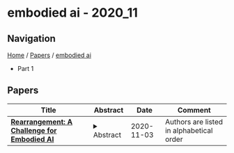 # embodied ai - 2020_11

## Navigation

[Home](https://lixin97.github.io/arXivRadar) / [Papers](https://lixin97.github.io/arXivRadar/papers) / [embodied ai](https://lixin97.github.io/arXivRadar/papers/embodied_ai)

- Part 1

## Papers

| **Title** | **Abstract** | **Date** | **Comment** |
| --- | --- | --- | --- |
| **[Rearrangement: A Challenge for Embodied AI](http://arxiv.org/abs/2011.01975v1)** | <details><summary>Abstract</summary>We describe a framework for research and evaluation in Embodied AI. Our proposal is based on a canonical task: Rearrangement. A standard task can focus the development of new techniques and serve as a source of trained models that can be transferred to other settings. In the rearrangement task, the goal is to bring a given physical environment into a specified state. The goal state can be specified by object poses, by images, by a description in language, or by letting the agent experience the environment in the goal state. We characterize rearrangement scenarios along different axes and describe metrics for benchmarking rearrangement performance. To facilitate research and exploration, we present experimental testbeds of rearrangement scenarios in four different simulation environments. We anticipate that other datasets will be released and new simulation platforms will be built to support training of rearrangement agents and their deployment on physical systems.</details> | 2020-11-03 | Authors are listed in alphabetical order |
